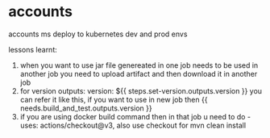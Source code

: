 # accounts
accounts ms deploy to kubernetes dev and prod envs

lessons learnt:
1) when you want to use jar file genereated in one job needs to be used in another job you need to upload artifact and then download it in another job
2) for version    outputs: version: ${{ steps.set-version.outputs.version }} you can refer it like this, if you want to use in new job then {{ needs.build_and_test.outputs.version }}
3) if you are using docker build command then in that job u need to do - uses: actions/checkout@v3, also use checkout for mvn clean install